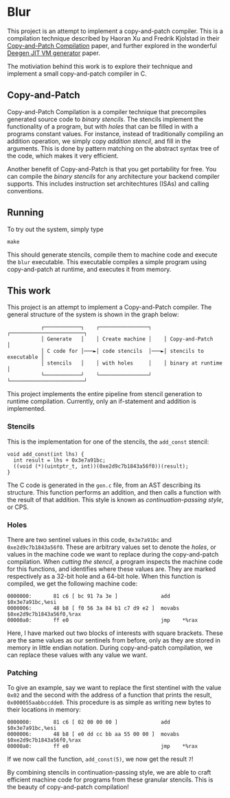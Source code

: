 # Blur
This project is an attempt to implement a copy-and-patch compiler. 
This is a compilation technique described by Haoran Xu and Fredrik Kjolstad in their [Copy-and-Patch Compilation](https://arxiv.org/abs/2011.13127) paper, 
and further explored in the wonderful [Deegen JIT VM generator](https://arxiv.org/abs/2411.11469) paper.

The motiviation behind this work is to explore their technique and implement a small copy-and-patch compiler in C.

## Copy-and-Patch
Copy-and-Patch Compilation is a compiler technique that precompiles generated source code to *binary stencils*. The stencils implement the functionality of a program,
but with *holes* that can be filled in with a programs constant values. 
For instance, instead of traditionally compiling an addition operation, we simply copy *addition stencil*, and fill in the arguments.
This is done by pattern matching on the abstract syntax tree of the code, which makes it very efficient.

Another benefit of Copy-and-Patch is that you get portability for free. You can compile the *binary stencils* for any architecture your backend compiler supports. 
This includes instruction set architechtures (ISAs) and calling conventions. 

## Running
To try out the system, simply type
```
make
```

This should generate stencils, compile them to machine code and execute the `blur` executable. This executable compiles a simple program using copy-and-patch at runtime, and executes it from memory.

## This work
This project is an attempt to implement a Copy-and-Patch compiler. The general structure of the system is shown in the graph below:
```                 
           ┌────────────┐    ┌────────────────┐    ┌────────────────────────┐
           │ Generate   │    │ Create machine │    │ Copy-and-Patch         │
           │ C code for │───►│ code stencils  │───►│ stencils to executable │
           │ stencils   │    │ with holes     │    │ binary at runtime      │
           └────────────┘    └────────────────┘    └────────────────────────┘
```

This project implements the entire pipeline from stencil generation to runtime compilation. 
Currently, only an if-statement and addition is implemented.

### Stencils
This is the implementation for one of the stencils, the `add_const` stencil:
```
void add_const(int lhs) {
  int result = lhs + 0x3e7a91bc;
  ((void (*)(uintptr_t, int))(0xe2d9c7b1843a56f0))(result);
}
```
The C code is generated in the `gen.c` file, from an AST describing its structure.
This function performs an addition, and then calls a function with the result of that addition. This style is known as *continuation-passing style*, or CPS. 

### Holes
There are two sentinel values in this code, `0x3e7a91bc` and `0xe2d9c7b1843a56f0`. These are arbitrary values set to denote the *holes*, or values in the machine code we want to replace during the copy-and-patch compilation.
When *cutting the stencil*, a program inspects the machine code for this functions, and identifies where these values are. They are marked respectively as a 32-bit hole and a 64-bit hole.
When this function is compiled, we get the following machine code:
```
0000000:       81 c6 [ bc 91 7a 3e ]              add    $0x3e7a91bc,%esi
0000006:       48 b8 [ f0 56 3a 84 b1 c7 d9 e2 ]  movabs $0xe2d9c7b1843a56f0,%rax    
00000a0:       ff e0                              jmp    *%rax
```
Here, I have marked out two blocks of interests with square brackets. These are the same values as our sentinels from before, only as they are stored in memory in little endian notation.
During copy-and-patch compilation, we can replace these values with any value we want. 

### Patching
To give an example, say we want to replace the first stentinel with the value `0x02` and the second with the address of a function that prints the result, `0x000055aabbccdde0`. This procedure is as simple as writing new bytes to their locations in memory:

```
0000000:       81 c6 [ 02 00 00 00 ]              add    $0x3e7a91bc,%esi
0000006:       48 b8 [ e0 dd cc bb aa 55 00 00 ]  movabs $0xe2d9c7b1843a56f0,%rax    
00000a0:       ff e0                              jmp    *%rax
```
If we now call the function, `add_const(5)`, we now get the result `7`!

By combining stencils in continuation-passing style, we are able to craft efficient machine code for programs from these granular stencils. This is the beauty of copy-and-patch compilation!

